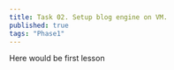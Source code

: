 ```yaml
---
title: Task 02. Setup blog engine on VM.
published: true
tags: "Phase1"
---
```


Here would be first lesson

